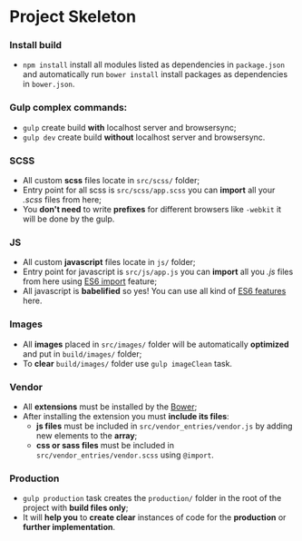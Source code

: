 # Project Skeleton

### Install build
* `npm install` install all modules listed as dependencies in `package.json` and automatically run `bower install` install packages as dependencies in `bower.json`.

### Gulp complex commands:
* `gulp` create build **with** localhost server and browsersync;
* `gulp dev` create build **without** localhost server and browsersync.

### SCSS
* All custom **scss** files locate in `src/scss/` folder;
* Entry point for all scss is `src/scss/app.scss` you can **import** all your *.scss* files from here;
* You **don't need** to write **prefixes** for different browsers like `-webkit` it will be done by the gulp.

### JS
* All custom **javascript** files locate in `js/` folder;
* Entry point for javascript is `src/js/app.js` you can **import** all you *.js* files from here using [ES6 import](https://developer.mozilla.org/en-US/docs/Web/JavaScript/Reference/Statements/import) feature;
* All javascript is **babelified** so yes! You can use all kind of [ES6 features](https://babeljs.io/docs/learn-es2015/) here.

### Images
* All **images** placed in `src/images/` folder will be automatically **optimized** and put in `build/images/` folder;
* To **clear** `build/images/` folder use `gulp imageClean` task.

### Vendor
* All **extensions** must be installed by the [Bower](http://bower.io/#install-packages);
* After installing the extension you must **include its files**:
  * **js files** must be included in `src/vendor_entries/vendor.js` by adding new elements to the **array**;
  * **css or sass files** must be included in `src/vendor_entries/vendor.scss` using `@import`.

### Production
* `gulp production` task creates the `production/` folder in the root of the project with **build files only**;
* It will **help you** to **create clear** instances of code for the **production** or **further implementation**.